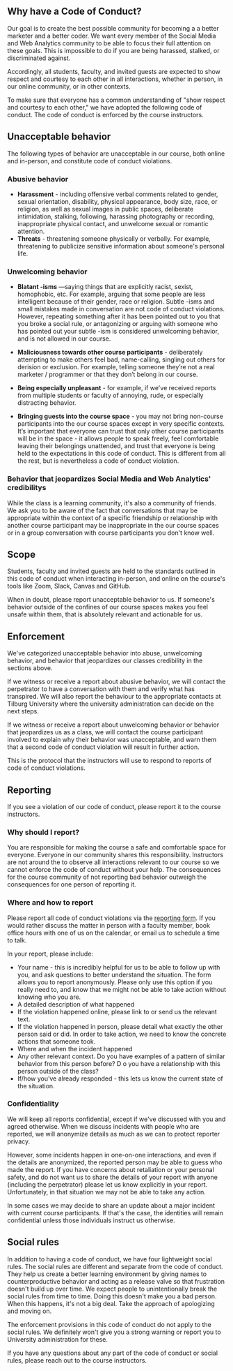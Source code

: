 ## Why have a Code of Conduct?

Our goal is to create the best possible community for becoming a a better marketer and a better coder. 
We want every member of the Social Media and Web Analytics community to be able to focus their full attention on these goals.
This is impossible to do if you are being harassed, stalked, or discriminated against.

Accordingly, all students, faculty, and invited guests are expected to show respect and courtesy to each other in all interactions, whether in person, in our online community, or in other contexts.

To make sure that everyone has a common understanding of "show respect and courtesy to each other," we have adopted the following code of conduct. 
The code of conduct is enforced by the course instructors.

## Unacceptable behavior

The following types of behavior are unacceptable in our course, both online and in-person, and constitute code of conduct violations.

### Abusive behavior

* **Harassment** - including offensive verbal comments related to gender, sexual orientation, disability, physical appearance, body size, race, or religion, as well as sexual images in public spaces, deliberate intimidation, stalking, following, harassing photography or recording, inappropriate physical contact, and unwelcome sexual or romantic attention.
* **Threats**  - threatening someone physically or verbally. 
  For example, threatening to publicize sensitive information about someone's personal life.

### Unwelcoming behavior

* **Blatant -isms** —saying things that are explicitly racist, sexist, homophobic, etc. For example, arguing that some people are less intelligent because of their gender, race or religion. 
  Subtle -isms and small mistakes made in conversation are not code of conduct violations. 
  However, repeating something after it has been pointed out to you that you broke a social rule, or antagonizing or arguing with someone who has pointed out your subtle -ism is considered unwelcoming behavior, and is not allowed in our course.

* **Maliciousness towards other course participants**  - deliberately attempting to make others feel bad, name-calling, singling out others for derision or exclusion. 
  For example, telling someone they’re not a real marketer / programmer or that they don’t belong in our course.

* **Being especially unpleasant** - for example, if we've received reports from multiple students or faculty of annoying, rude, or especially distracting behavior.

* **Bringing guests into the course space**  - you may not bring non-course participants into the our course spaces except in very specific contexts.
  It’s important that everyone can trust that only other course participants will be in the space - it allows people to speak freely, feel comfortable leaving their belongings unattended, and trust that everyone is being held to the expectations in this code of conduct. 
  This is different from all the rest, but is nevertheless a code of conduct violation.

### Behavior that jeopardizes Social Media and Web Analytics' credibilitys

While the class is a learning community, it's also a community of friends. 
We ask you to be aware of the fact that conversations that may be appropriate within the context of a specific friendship or relationship with another course participant may be inappropriate in the our course spaces or in a group conversation with course participants you don't know well.

## Scope

Students, faculty and invited guests are held to the standards outlined in this code of conduct when interacting in-person, and online on the course's tools like Zoom, Slack, Canvas and GitHub.

When in doubt, please report unacceptable behavior to us. 
If someone's behavior outside of the confines of our course spaces makes you feel unsafe within them, that is absolutely relevant and actionable for us.

## Enforcement

We've categorized unacceptable behavior into abuse, unwelcoming behavior, and behavior that jeopardizes our classes credibility in the sections above.

If we witness or receive a report about abusive behavior, we will contact the perpetrator to have a conversation with them and verify what has transpired.
We will also report the behaviour to the appropriate contacts at Tilburg University where the university administration can decide on the next steps.

If we witness or receive a report about unwelcoming behavior or behavior that jeopardizes us as a class, we will contact the course participant involved to explain why their behavior was unacceptable, and warn them that a second code of conduct violation will result in further action.

This is the protocol that the instructors will use to respond to reports of code of conduct violations.

## Reporting

If you see a violation of our code of conduct, please report it to the course instructors.

### Why should I report?

You are responsible for making the course a safe and comfortable space for everyone. 
Everyone in our community shares this responsibility. 
Instructors are not around the to observe all interactions relevant to our course so we cannot enforce the code of conduct without your help.
The consequences for the course community of not reporting bad behavior outweigh the consequences for one person of reporting it. 

### Where and how to report

Please report all code of conduct violations via the [reporting form](). 
If you would rather discuss the matter in person with a faculty member, book office hours with one of us on the calendar, or email us to schedule a time to talk.

In your report, please include:

* Your name - this is incredibly helpful for us to be able to follow up with you, and ask questions to better understand the situation. 
  The form allows you to report anonymously. 
  Please only use this option if you really need to, and know that we might not be able to take action without knowing who you are. 
* A detailed description of what happened
* If the violation happened online, please link to or send us the relevant text.
* If the violation happened in person, please detail what exactly the other person said or did. 
  In order to take action, we need to know the concrete actions that someone took.
* Where and when the incident happened
* Any other relevant context. 
  Do you have examples of a pattern of similar behavior from this person before? D
  o you have a relationship with this person outside of the class?
* If/how you’ve already responded - this lets us know the current state of the situation.

### Confidentiality

We will keep all reports confidential, except if we've discussed with you and agreed otherwise. 
When we discuss incidents with people who are reported, we will anonymize details as much as we can to protect reporter privacy.

However, some incidents happen in one-on-one interactions, and even if the details are anonymized, the reported person may be able to guess who made the report. 
If you have concerns about retaliation or your personal safety, and do not want us to share the details of your report with anyone (including the perpetrator) please let us know explicitly in your report. 
Unfortunately, in that situation we may not be able to take any action.

In some cases we may decide to share an update about a major incident with current course participants.
If that's the case, the identities will remain confidential unless those individuals instruct us otherwise.

## Social rules

In addition to having a code of conduct, we have four lightweight social rules. 
The social rules are different and separate from the code of conduct. 
They help us create a better learning environment by giving names to counterproductive behavior and acting as a release valve so that frustration doesn't build up over time. 
We expect people to unintentionally break the social rules from time to time. 
Doing this doesn't make you a bad person. 
When this happens, it's not a big deal.
Take the approach of apologizing and moving on.

The enforcement provisions in this code of conduct do not apply to the social rules. 
We definitely won't give you a strong warning or report you to University administration for these.

If you have any questions about any part of the code of conduct or social rules, please reach out to the course instructors.
